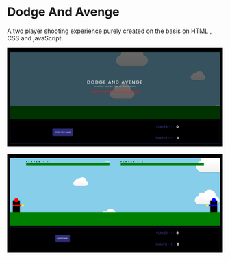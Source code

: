 # Dodge And Avenge

A two player shooting experience purely created on the basis on HTML , CSS and javaScript.

![Screenshot](menu.png)

![Screenshot](game.png)